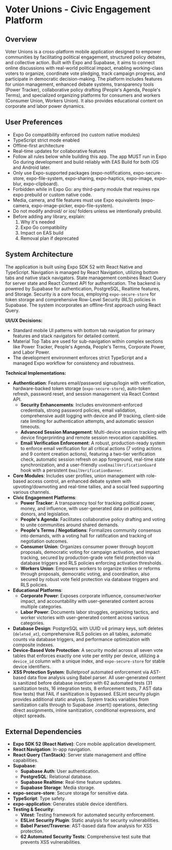 # Voter Unions - Civic Engagement Platform

## Overview
Voter Unions is a cross-platform mobile application designed to empower communities by facilitating political engagement, structured policy debates, and collective action. Built with Expo and Supabase, it aims to connect online discussions with real-world political impact, enabling working-class voters to organize, coordinate vote pledging, track campaign progress, and participate in democratic decision-making. The platform includes features for union management, enhanced debate systems, transparency tools (Power Tracker), collaborative policy drafting (People's Agenda, People's Terms), and specialized organizing platforms for consumers and workers (Consumer Union, Workers Union). It also provides educational content on corporate and labor power dynamics.

## User Preferences
- Expo Go compatibility enforced (no custom native modules)
- TypeScript strict mode enabled
- Offline-first architecture
- Real-time updates for collaborative features
- Follow all rules below while building this app. The app MUST run in Expo Go during development and build reliably with EAS Build for both iOS and Android later.
- Only use Expo-supported packages (expo-notifications, expo-secure-store, expo-file-system, expo-sharing, expo-haptics, expo-image, expo-blur, expo-clipboard).
- Forbidden while in Expo Go: any third-party module that requires npx expo prebuild or custom native code.
- Media, camera, and file features must use Expo equivalents (expo-camera, expo-image-picker, expo-file-system).
- Do not modify android/ or ios/ folders unless we intentionally prebuild.
- Before adding any library, explain:
  1. Why it's needed
  2. Expo Go compatibility
  3. Impact on EAS build
  4. Removal plan if deprecated

## System Architecture
The application is built using Expo SDK 52 with React Native and TypeScript. Navigation is managed by React Navigation, utilizing bottom tabs and native stack navigators. State management combines React Query for server state and React Context API for authentication. The backend is powered by Supabase for authentication, PostgreSQL, Realtime features, and Storage. Security is a core focus, employing `expo-secure-store` for token storage and comprehensive Row-Level Security (RLS) policies in Supabase. The system incorporates an offline-first approach using React Query.

**UI/UX Decisions:**
- Standard mobile UI patterns with bottom tab navigation for primary features and stack navigators for detailed content.
- Material Top Tabs are used for sub-navigation within complex sections like Power Tracker, People's Agenda, People's Terms, Corporate Power, and Labor Power.
- The development environment enforces strict TypeScript and a managed Expo workflow for consistency and robustness.

**Technical Implementations:**
- **Authentication**: Features email/password signup/login with verification, hardware-backed token storage (`expo-secure-store`), auto-token refresh, password reset, and session management via React Context API.
  - **Security Enhancements**: Includes environment-enforced credentials, strong password policies, email validation, comprehensive audit logging with device and IP tracking, client-side rate limiting for authentication attempts, and automatic session timeouts.
  - **Advanced Session Management**: Multi-device session tracking with device fingerprinting and remote session revocation capabilities.
  - **Email Verification Enforcement**: A robust, production-ready system to enforce email verification for all critical actions (7 voting actions and 9 content creation actions), featuring a two-tier verification check, automatic session refresh on app foreground, real-time state synchronization, and a user-friendly `useEmailVerificationGuard` hook with a persistent `EmailVerificationBanner`.
- **Core Modules**: Includes user profiles, union management with role-based access control, an enhanced debate system with upvoting/downvoting and real-time tallies, and a social feed supporting various channels.
- **Civic Engagement Platforms**:
  - **Power Tracker**: A transparency tool for tracking political power, money, and influence, with user-generated data on politicians, donors, and legislation.
  - **People's Agenda**: Facilitates collaborative policy drafting and voting to unite communities around shared demands.
  - **People's Terms / Negotiations**: Formalizes community consensus into demands, with a voting hall for ratification and tracking of negotiation outcomes.
  - **Consumer Union**: Organizes consumer power through boycott proposals, democratic voting for campaign activation, and impact tracking, secured by production-grade vote field protection via database triggers and RLS policies enforcing activation thresholds.
  - **Workers Union**: Empowers workers to organize strikes or reforms through proposals, democratic voting, and coordination, also secured by robust vote field protection via database triggers and RLS policies.
- **Educational Platforms**:
  - **Corporate Power**: Exposes corporate influence, consumer/worker impact, and accountability with user-generated content across multiple categories.
  - **Labor Power**: Documents labor struggles, organizing tactics, and worker victories with user-generated content across various categories.
- **Database Design**: PostgreSQL with UUID v4 primary keys, soft deletes (`deleted_at`), comprehensive RLS policies on all tables, automatic counts via database triggers, and performance optimization with composite indexes.
- **Device-Based Vote Protection**: A security model across all seven vote tables that enforces exactly one vote per entity per device, utilizing a `device_id` column with a unique index, and `expo-secure-store` for stable device identifiers.
- **XSS Protection System**: Bulletproof automated enforcement via AST-based data flow analysis using Babel parser. All user-generated content is sanitized before database insertion with 62 automated tests (31 sanitization tests, 16 integration tests, 8 enforcement tests, 7 AST data flow tests) that FAIL if sanitization is bypassed. ESLint security plugin provides additional static analysis. System tracks variables from sanitization calls through to Supabase .insert() operations, detecting direct assignments, inline sanitization, conditional expressions, and object spreads.

## External Dependencies
- **Expo SDK 52 (React Native)**: Core mobile application development.
- **React Navigation**: In-app navigation.
- **React Query (TanStack)**: Server state management and offline capabilities.
- **Supabase**:
    - **Supabase Auth**: User authentication.
    - **PostgreSQL**: Relational database.
    - **Supabase Realtime**: Real-time feature updates.
    - **Supabase Storage**: Media storage.
- **expo-secure-store**: Secure storage for sensitive data.
- **TypeScript**: Type safety.
- **expo-application**: Generates stable device identifiers.
- **Testing & Security**:
    - **Vitest**: Testing framework for automated security enforcement.
    - **ESLint Security Plugin**: Static analysis for security vulnerabilities.
    - **Babel Parser/Traverse**: AST-based data flow analysis for XSS protection.
    - **62 Automated Security Tests**: Comprehensive test suite that prevents XSS vulnerabilities.